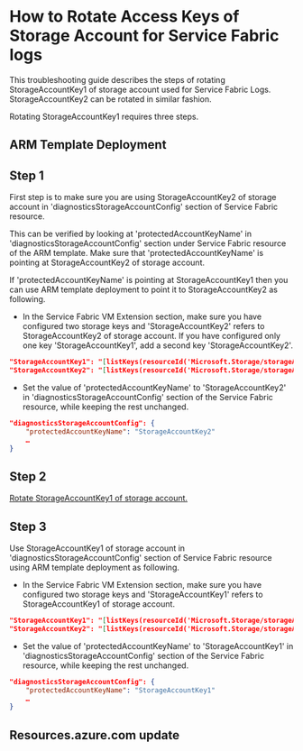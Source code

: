 # How to Rotate Access Keys of Storage Account for Service Fabric logs

This troubleshooting guide describes the steps of rotating StorageAccountKey1 of storage account used for Service Fabric Logs. StorageAccountKey2 can be rotated in similar fashion.

Rotating StorageAccountKey1 requires three steps.

## ARM Template Deployment

## Step 1

First step is to make sure you are using StorageAccountKey2 of storage account in 'diagnosticsStorageAccountConfig' section of Service Fabric resource.

This can be verified by looking at 'protectedAccountKeyName' in 'diagnosticsStorageAccountConfig' section under Service Fabric resource of the ARM template. Make sure that 'protectedAccountKeyName' is pointing at StorageAccountKey2 of storage account.

If 'protectedAccountKeyName' is pointing at StorageAccountKey1 then you can use ARM template deployment to point it to StorageAccountKey2 as following.

* In the Service Fabric VM Extension section, make sure you have configured two storage keys and 'StorageAccountKey2' refers to StorageAccountKey2 of storage account. If you have configured only one key 'StorageAccountKey1', add a second key 'StorageAccountKey2'.

```json
"StorageAccountKey1": "[listKeys(resourceId('Microsoft.Storage/storageAccounts', parameters(StorageAccount)),'2015-05-01-preview').key1]",
"StorageAccountKey2": "[listKeys(resourceId('Microsoft.Storage/storageAccounts', parameters(StorageAccount)),'2015-05-01-preview').key2]"
```

* Set the value of 'protectedAccountKeyName' to 'StorageAccountKey2' in 'diagnosticsStorageAccountConfig' section of the Service Fabric resource, while keeping the rest unchanged.

```json
"diagnosticsStorageAccountConfig": {
    "protectedAccountKeyName": "StorageAccountKey2"
    …
}
```

## Step 2

[Rotate StorageAccountKey1 of storage account.](https://learn.microsoft.com/azure/storage/common/storage-account-keys-manage?tabs=azure-portal#manually-rotate-access-keys")

## Step 3

Use StorageAccountKey1 of storage account in 'diagnosticsStorageAccountConfig' section of  Service Fabric resource using ARM template deployment as following.

* In the Service Fabric VM Extension section, make sure you have configured two storage keys and 'StorageAccountKey1' refers to StorageAccountKey1 of storage account.
```json
"StorageAccountKey1": "[listKeys(resourceId('Microsoft.Storage/storageAccounts', parameters(StorageAccount)),'2015-05-01-preview').key1]",
"StorageAccountKey2": "[listKeys(resourceId('Microsoft.Storage/storageAccounts', parameters(StorageAccount)),'2015-05-01-preview').key2]"
```

* Set the value of 'protectedAccountKeyName' to 'StorageAccountKey1' in 'diagnosticsStorageAccountConfig' section of the Service Fabric resource, while keeping the rest unchanged.

```json
"diagnosticsStorageAccountConfig": {
    "protectedAccountKeyName": "StorageAccountKey1"
    …
}
```

## Resources.azure.com update